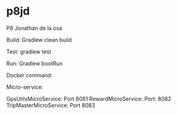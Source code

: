 # p8jd
P8 Jonathan de la osa 

Build: Gradlew clean build

Test: gradlew test

Run: Gradlew bootRun

Docker command: 

Micro-service: 

GpsUtilsMicroService: Port 8081
RewardMicroService: Port: 8082
TripMasterMicroService: Port 8083

